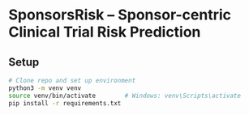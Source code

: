 # SponsorsRisk – Sponsor-centric Clinical Trial Risk Prediction

## Setup

```bash
# Clone repo and set up environment
python3 -m venv venv
source venv/bin/activate        # Windows: venv\Scripts\activate
pip install -r requirements.txt
